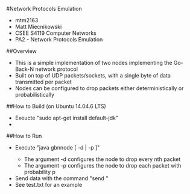 #Network Protocols Emulation
* mtm2163
* Matt Miecnikowski
* CSEE S4119 Computer Networks
* PA2 - Network Protocols Emulation

##Overview
* This is a simple implementation of two nodes implementing the Go-Back-N network protocol
* Built on top of UDP packets/sockets, with a single byte of data transmitted per packet
* Nodes can be configured to drop packets either deterministically or probabilistically

##How to Build (on Ubuntu 14.04.6 LTS)
* Exeucte "sudo apt-get install default-jdk"
* 

##How to Run
* Execute "java gbnnode <self-port> <peer-port> <window-size> [ -d <value-of-n> | -p <value-of-p>]"
    * The argument -d <value-of-n> configures the node to drop every nth packet
    * The argument -p <value-of-p> configures the node to drop each packet with probability p
* Send data with the command "send <string-of-chars>"
* See test.txt for an example
